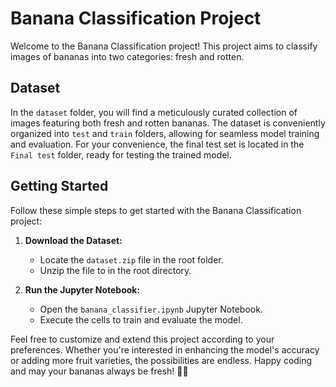 # Banana Classification Project

Welcome to the Banana Classification project! This project aims to classify images of bananas into two categories: fresh and rotten.

## Dataset

In the `dataset` folder, you will find a meticulously curated collection of images featuring both fresh and rotten bananas. The dataset is conveniently organized into `test` and `train` folders, allowing for seamless model training and evaluation. For your convenience, the final test set is located in the `Final test` folder, ready for testing the trained model.

## Getting Started

Follow these simple steps to get started with the Banana Classification project:

1. **Download the Dataset:**
   - Locate the `dataset.zip` file in the root folder.
   - Unzip the file to in the root directory.

2. **Run the Jupyter Notebook:**
   - Open the `banana_classifier.ipynb` Jupyter Notebook.
   - Execute the cells to train and evaluate the model.

Feel free to customize and extend this project according to your preferences. Whether you're interested in enhancing the model's accuracy or adding more fruit varieties, the possibilities are endless. Happy coding and may your bananas always be fresh! 🍌✨
